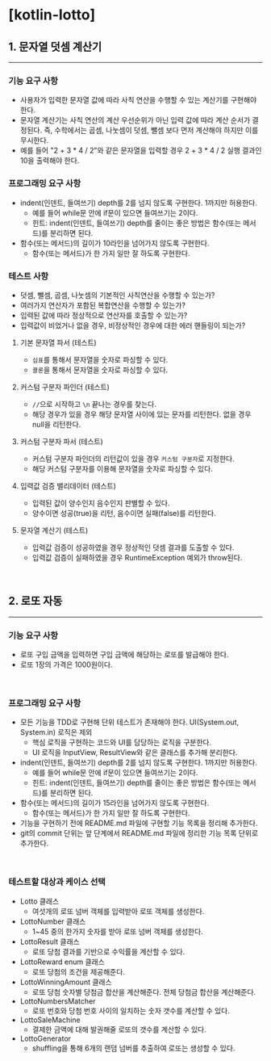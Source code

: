 # [kotlin-lotto]

## 1. 문자열 덧셈 계산기

---

### 기능 요구 사항
- 사용자가 입력한 문자열 값에 따라 사칙 연산을 수행할 수 있는 계산기를 구현해야 한다.
- 문자열 계산기는 사칙 연산의 계산 우선순위가 아닌 입력 값에 따라 계산 순서가 결정된다. 즉, 수학에서는 곱셈, 나눗셈이 덧셈, 뺄셈 보다 먼저 계산해야 하지만 이를 무시한다.
- 예를 들어 "2 + 3 * 4 / 2"와 같은 문자열을 입력할 경우 2 + 3 * 4 / 2 실행 결과인 10을 출력해야 한다.

### 프로그래밍 요구 사항

- indent(인덴트, 들여쓰기) depth를 2를 넘지 않도록 구현한다. 1까지만 허용한다.
  - 예를 들어 while문 안에 if문이 있으면 들여쓰기는 2이다.
  - 힌트: indent(인덴트, 들여쓰기) depth를 줄이는 좋은 방법은 함수(또는 메서드)를 분리하면 된다.
- 함수(또는 메서드)의 길이가 10라인을 넘어가지 않도록 구현한다.
   - 함수(또는 메서드)가 한 가지 일만 잘 하도록 구현한다.

### 테스트 사항

- 덧셈, 뺄셈, 곱셈, 나눗셈의 기본적인 사칙연산을 수행할 수 있는가?
- 여러가지 연산자가 포함된 복합연산을 수행할 수 있는가?
- 입력된 값에 따라 정상적으로 연산자를 호출할 수 있는가?
- 입력값이 비었거나 없을 경우, 비정상적인 경우에 대한 에러 핸들링이 되는가?

1. 기본 문자열 파서 (테스트)
   - `심표`를 통해서 문자열을 숫자로 파싱할 수 있다.
   - `콜론`을 통해서 문자열을 숫자로 파싱할 수 있다.

2. 커스텀 구분자 파인더 (테스트)
   - `//`으로 시작하고 `\n` 끝나는 경우를 찾는다.
   - 해당 경우가 있을 경우 해당 문자열 사이에 있는 문자를 리턴한다. 없을 경우 null을 리턴한다.

3. 커스텀 구분자 파서 (테스트)
   - 커스텀 구분자 파인더의 리턴값이 있을 경우 `커스텀 구분자`로 지정한다.
   - 해당 커스텀 구분자를 이용해 문자열을 숫자로 파싱할 수 있다.

4. 입력값 검증 밸리데이터 (테스트)
   - 입력된 값이 양수인지 음수인지 판별할 수 있다.
   - 양수이면 성공(true)을 리턴, 음수이면 실패(false)를 리턴한다.

5. 문자열 계산기 (테스트)
   - 입력값 검증이 성공하였을 경우 정상적인 덧셈 결과를 도출할 수 있다.
   - 입력값 검증이 실패하였을 경우 RuntimeException 예외가 throw된다.
   

<br/>

## 2. 로또 자동

---

### 기능 요구 사항
- 로또 구입 금액을 입력하면 구입 금액에 해당하는 로또를 발급해야 한다.
- 로또 1장의 가격은 1000원이다.

<br/>

### 프로그래밍 요구 사항
- 모든 기능을 TDD로 구현해 단위 테스트가 존재해야 한다. UI(System.out, System.in) 로직은 제외
  - 핵심 로직을 구현하는 코드와 UI를 담당하는 로직을 구분한다.
  - UI 로직을 InputView, ResultView와 같은 클래스를 추가해 분리한다.
- indent(인덴트, 들여쓰기) depth를 2를 넘지 않도록 구현한다. 1까지만 허용한다.
  - 예를 들어 while문 안에 if문이 있으면 들여쓰기는 2이다.
  - 힌트: indent(인덴트, 들여쓰기) depth를 줄이는 좋은 방법은 함수(또는 메서드)를 분리하면 된다.
- 함수(또는 메서드)의 길이가 15라인을 넘어가지 않도록 구현한다.
  - 함수(또는 메서드)가 한 가지 일만 잘 하도록 구현한다.
- 기능을 구현하기 전에 README.md 파일에 구현할 기능 목록을 정리해 추가한다.
- git의 commit 단위는 앞 단계에서 README.md 파일에 정리한 기능 목록 단위로 추가한다.

<br/>

### 테스트할 대상과 케이스 선택

- Lotto 클래스
  - 여섯개의 로또 넘버 객체를 입력받아 로또 객체를 생성한다.
- LottoNumber 클래스
  - 1~45 중의 한가지 숫자를 받아 로또 넘버 객체를 생성한다.
- LottoResult 클래스
   - 로또 당첨 결과를 기반으로 수익률을 계산할 수 있다.
- LottoReward enum 클래스
  - 로또 당첨의 조건을 제공해준다.
- LottoWinningAmount 클래스
  - 로또 당첨 숫자별 당첨금 합산을 계산해준다. 전체 당첨금 합산을 계산해준다.
- LottoNumbersMatcher
   - 로또 번호와 당첨 번호 사이의 일치하는 숫자 갯수를 계산할 수 있다.
- LottoSaleMachine
   - 결제한 금액에 대해 발권해줄 로또의 갯수를 계산할 수 있다.
- LottoGenerator
   - shuffling을 통해 6개의 랜덤 넘버를 추출하여 로또는 생성할 수 있다. 
